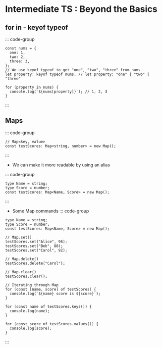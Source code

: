 # Intermediate TS : Beyond the Basics

## for in - keyof typeof

::: code-group

```ts:line-numbers [iterator.ts]
const nums = {
  one: 1,
  two: 2,
  three: 3,
};
// We use keyof typeof to get "one", "two", "three" from nums
let property: keyof typeof nums; // let property: "one" | "two" | "three"

for (property in nums) {
  console.log(`${nums[property]}`); // 1, 2, 3
}
```

:::

## Maps

::: code-group

```ts:line-numbers [maps.ts]
// Map<key, value>
const testScores: Map<string, number> = new Map();
```

:::

- We can make it more readable by using an alias

::: code-group

```ts:line-numbers [maps.ts]
type Name = string;
type Score = number;
const testScores: Map<Name, Score> = new Map();
```

:::

- Some Map commands
  ::: code-group

```ts:line-numbers [maps.ts]
type Name = string;
type Score = number;
const testScores: Map<Name, Score> = new Map();

// Map.set()
testScores.set("Alice", 96);
testScores.set("Bob", 88);
testScores.set("Carol", 92);

// Map.delete()
testScores.delete("Carol");

// Map.clear()
testScores.clear();

// Iterating through Map
for (const [name, score] of testScores) {
  console.log(`${name} score is ${score}`);
}

for (const name of testScores.keys()) {
  console.log(name);
}

for (const score of testScores.values()) {
  console.log(score);
}

```

:::
